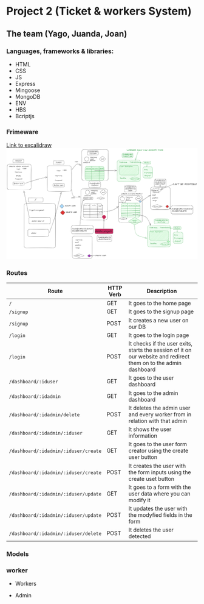 # Project 2 (Ticket & workers System)

## The team (Yago, Juanda, Joan)

### Languages, frameworks & libraries:
- HTML
- CSS
- JS
- Express
- Mingoose
- MongoDB
- ENV 
- HBS 
- Bcriptjs

### Frimeware
[Link to excalidraw](https://excalidraw.com/#json=2b6py-mhfn2U_T7fcmX2r,sxv8ar3zYy-BIiZHUI0fHQ)
![excalidraw frameware](./src-readme/frameware.png)

### Routes
| Route | HTTP Verb | Description           |
| ----- | --------- | --------------------- |
| `/`   | GET       | It goes to the home page |
| `/signup` | GET   | It goes to the signup page |
| `/signup` | POST  | It creates a new user on our DB |
| `/login` | GET    | It goes to the login page |
| `/login` | POST   | It checks if the user exits, starts the session of it on our website and redirect them on to the admin dashboard |
| `/dashboard/:iduser` | GET    | It goes to the user dashboard |
| `/dashboard/:idadmin`| GET    | It goes to the admin dashboard |
| `/dashboard/:idadmin/delete`| POST | It deletes the admin user and every worker from in relation with that admin |
| `/dashboard/:idadmin/:iduser` | GET   | It shows the user information |
| `/dashboard/:idadmin/:iduser/create` | GET   | It goes to the user form creator using the create user button |
| `/dashboard/:idadmin/:iduser/create` | POST  | It creates the user with the form inputs using the create uset button |
| `/dashboard/:idadmin/:iduser/update` | GET   | It goes to a form with the user data where you can modify it |
| `/dashboard/:idadmin/:iduser/update` | POST  | It updates the user with the modyfied fields in the form |
| `/dashboard/:idadmin/:iduser/delete` | POST  | It deletes the user detected |


### Models

### worker

- Workers



- Admin
